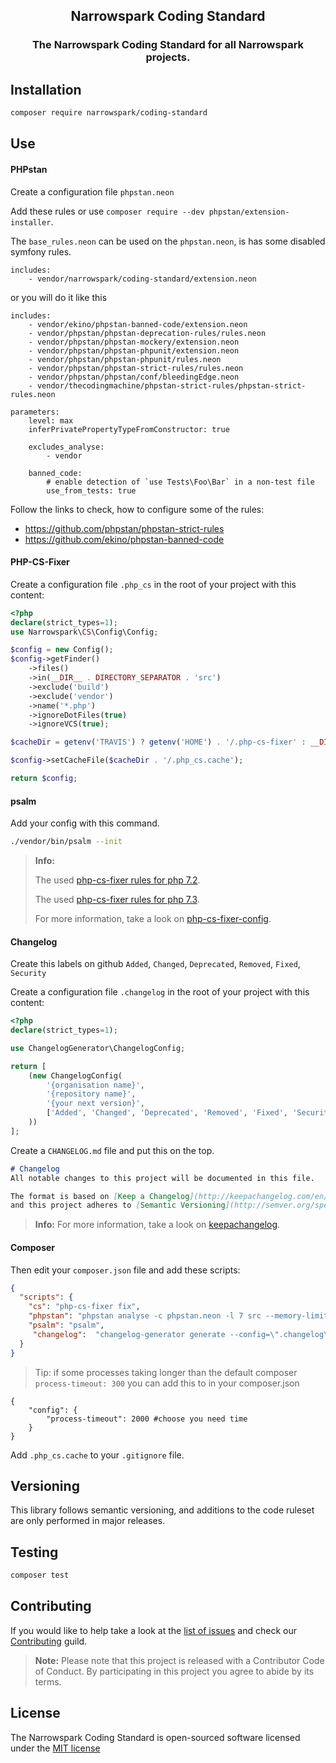 <h2 align="center">Narrowspark Coding Standard</h2>
<h3 align="center">The Narrowspark Coding Standard for all  Narrowspark projects.</h3>

Installation
------------

```bash
composer require narrowspark/coding-standard
```

Use
------------
#### PHPstan

Create a configuration file `phpstan.neon`

Add these rules or use `composer require --dev phpstan/extension-installer`.

The `base_rules.neon` can be used on the `phpstan.neon`, is has some disabled symfony rules.

```neon
includes:
    - vendor/narrowspark/coding-standard/extension.neon
```

or you will do it like this

```neon
includes:
    - vendor/ekino/phpstan-banned-code/extension.neon
    - vendor/phpstan/phpstan-deprecation-rules/rules.neon
    - vendor/phpstan/phpstan-mockery/extension.neon
    - vendor/phpstan/phpstan-phpunit/extension.neon
    - vendor/phpstan/phpstan-phpunit/rules.neon
    - vendor/phpstan/phpstan-strict-rules/rules.neon
    - vendor/phpstan/phpstan/conf/bleedingEdge.neon
    - vendor/thecodingmachine/phpstan-strict-rules/phpstan-strict-rules.neon

parameters:
    level: max
    inferPrivatePropertyTypeFromConstructor: true

    excludes_analyse:
        - vendor

    banned_code:
        # enable detection of `use Tests\Foo\Bar` in a non-test file
        use_from_tests: true
```

Follow the links to check, how to configure some of the rules:
- https://github.com/phpstan/phpstan-strict-rules
- https://github.com/ekino/phpstan-banned-code

#### PHP-CS-Fixer

Create a configuration file `.php_cs` in the root of your project with this content:

```php
<?php
declare(strict_types=1);
use Narrowspark\CS\Config\Config;

$config = new Config();
$config->getFinder()
    ->files()
    ->in(__DIR__ . DIRECTORY_SEPARATOR . 'src')
    ->exclude('build')
    ->exclude('vendor')
    ->name('*.php')
    ->ignoreDotFiles(true)
    ->ignoreVCS(true);

$cacheDir = getenv('TRAVIS') ? getenv('HOME') . '/.php-cs-fixer' : __DIR__;

$config->setCacheFile($cacheDir . '/.php_cs.cache');

return $config;
```

#### psalm

Add your config with this command.

```bash
./vendor/bin/psalm --init
```

> **Info:**
>
> The used [php-cs-fixer rules for php 7.2](PHP-CS-Fixer-Rules-List-PHP7.2.0.md).
>
> The used [php-cs-fixer rules for php 7.3](PHP-CS-Fixer-Rules-List-PHP7.3.0.md).
>
> For more information, take a look on [php-cs-fixer-config](https://github.com/narrowspark/php-cs-fixer-config).

#### Changelog

Create this labels on github `Added`, `Changed`, `Deprecated`, `Removed`, `Fixed`, `Security`

Create a configuration file `.changelog` in the root of your project with this content:

```php
<?php
declare(strict_types=1);

use ChangelogGenerator\ChangelogConfig;

return [
    (new ChangelogConfig(
        '{organisation name}',
        '{repository name}',
        '{your next version}',
        ['Added', 'Changed', 'Deprecated', 'Removed', 'Fixed', 'Security']
    ))
];
```

Create a `CHANGELOG.md` file and put this on the top.

```markdown
# Changelog
All notable changes to this project will be documented in this file.

The format is based on [Keep a Changelog](http://keepachangelog.com/en/1.0.0/)
and this project adheres to [Semantic Versioning](http://semver.org/spec/v2.0.0.html).

```

> **Info:**
> For more information, take a look on [keepachangelog](https://keepachangelog.com/en/1.0.0/).

#### Composer

Then edit your `composer.json` file and add these scripts:

```json
{
  "scripts": {
    "cs": "php-cs-fixer fix",
    "phpstan": "phpstan analyse -c phpstan.neon -l 7 src --memory-limit=-1",
    "psalm": "psalm",
     "changelog":  "changelog-generator generate --config=\".changelog\" --file --append"
  }
}
```

> Tip: if some processes taking longer than the default composer `process-timeout: 300` you can add this to in your composer.json
```jsonp
{
    "config": {
        "process-timeout": 2000 #choose you need time
    }
}
```

Add `.php_cs.cache` to your `.gitignore` file.

Versioning
------------
This library follows semantic versioning, and additions to the code ruleset are only performed in major releases.

Testing
------------

```bash
composer test
```

Contributing
------------

If you would like to help take a look at the [list of issues](http://github.com/narrowspark/coding-standard/issues) and check our [Contributing](CONTRIBUTING.md) guild.

> **Note:** Please note that this project is released with a Contributor Code of Conduct. By participating in this project you agree to abide by its terms.

License
---------------

The Narrowspark Coding Standard is open-sourced software licensed under the [MIT license](http://opensource.org/licenses/MIT)
